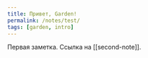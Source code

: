 ```yaml
---
title: Привет, Garden!
permalink: /notes/test/
tags: [garden, intro]
---
```


Первая заметка. Ссылка на [[second-note]].
